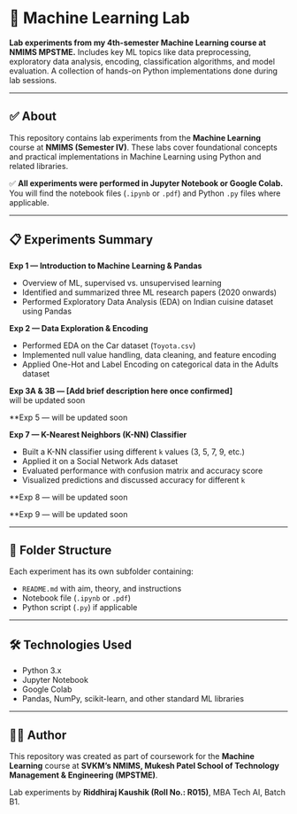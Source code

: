 # 🧠 Machine Learning Lab

**Lab experiments from my 4th-semester Machine Learning course at NMIMS MPSTME.** Includes key ML topics like data preprocessing, exploratory data analysis, encoding, classification algorithms, and model evaluation. A collection of hands-on Python implementations done during lab sessions.

---

## ✅ About

This repository contains lab experiments from the **Machine Learning** course at **NMIMS (Semester IV)**. These labs cover foundational concepts and practical implementations in Machine Learning using Python and related libraries.

✅ **All experiments were performed in Jupyter Notebook or Google Colab.** You will find the notebook files (`.ipynb` or `.pdf`) and Python `.py` files where applicable.

---

## 📋 Experiments Summary

**Exp 1 — Introduction to Machine Learning & Pandas**  
- Overview of ML, supervised vs. unsupervised learning  
- Identified and summarized three ML research papers (2020 onwards)  
- Performed Exploratory Data Analysis (EDA) on Indian cuisine dataset using Pandas

**Exp 2 — Data Exploration & Encoding**  
- Performed EDA on the Car dataset (`Toyota.csv`)  
- Implemented null value handling, data cleaning, and feature encoding  
- Applied One-Hot and Label Encoding on categorical data in the Adults dataset

**Exp 3A & 3B — [Add brief description here once confirmed]**  
will be updated soon 

**Exp 5 — will be updated soon 

**Exp 7 — K-Nearest Neighbors (K-NN) Classifier**  
- Built a K-NN classifier using different `k` values (3, 5, 7, 9, etc.)  
- Applied it on a Social Network Ads dataset  
- Evaluated performance with confusion matrix and accuracy score  
- Visualized predictions and discussed accuracy for different `k`

**Exp 8 — will be updated soon 

**Exp 9 — will be updated soon 

---

## 📁 Folder Structure

Each experiment has its own subfolder containing:  
- `README.md` with aim, theory, and instructions  
- Notebook file (`.ipynb` or `.pdf`)  
- Python script (`.py`) if applicable

---

## 🛠 Technologies Used

- Python 3.x
- Jupyter Notebook
- Google Colab
- Pandas, NumPy, scikit-learn, and other standard ML libraries

---

## 👨‍🎓 Author

This repository was created as part of coursework for the **Machine Learning** course at **SVKM’s NMIMS, Mukesh Patel School of Technology Management & Engineering (MPSTME)**.

Lab experiments by **Riddhiraj Kaushik (Roll No.: R015)**, MBA Tech AI, Batch B1.
